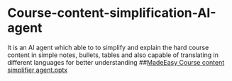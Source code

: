 # Course-content-simplification-AI-agent
It is an AI agent which able to to simplify and explain the hard course content in simple notes, bullets, tables and also capable of translating in different languages for better understanding 
##[MadeEasy Course content simplifier agent.pptx](https://github.com/user-attachments/files/21566567/MadeEasy.Course.content.simplifier.agent.pptx)
